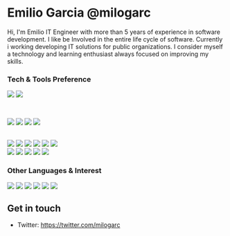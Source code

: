 # Emilio Garcia @milogarc

Hi, I'm Emilio IT Engineer with more than 5 years of experience in software development. I like be Involved in the entire life cycle of software. Currently i working developing IT solutions for public organizations. I consider myself a technology and learning enthusiast always focused on improving my skills.




### Tech & Tools Preference <br>

[comment]: <Languages>
<img src = "https://img.shields.io/badge/Python--01579b?style=for-the-badge&logo=python">
<img src = "https://img.shields.io/badge/Javascript--ffeb3b?style=for-the-badge&logo=javascript">


<br>

[comment]: <Frameworks>
<img src="https://img.shields.io/badge/django%20-%23092E20.svg?&style=for-the-badge&logo=django&logoColor=white">
<img src="https://img.shields.io/badge/flask%20-%23000.svg?&style=for-the-badge&logo=flask&logoColor=white">
<img src="https://img.shields.io/badge/node.js%20-%2343853D.svg?&style=for-the-badge&logo=node.js&logoColor=white">
<img src="https://img.shields.io/badge/express.js%20-%23404d59.svg?&style=for-the-badge">

<br>

[comment]: <Tools>

<img src="https://img.shields.io/badge/mysql-%2300f.svg?&style=for-the-badge&logo=mysql&logoColor=white">
<img src ="https://img.shields.io/badge/postgres-%23316192.svg?&style=for-the-badge&logo=postgresql&logoColor=white">
<img src ="https://img.shields.io/badge/sqlite-%2307405e.svg?&style=for-the-badge&logo=sqlite&logoColor=white">
<img src ="https://img.shields.io/badge/MongoDB-%234ea94b.svg?&style=for-the-badge&logo=mongodb&logoColor=white">
<img src="https://img.shields.io/badge/apache%20-%23D42029.svg?&style=for-the-badge&logo=apache&logoColor=white">
<img src="https://img.shields.io/badge/nginx%20-%23009639.svg?&style=for-the-badge&logo=nginx&logoColor=white">
<br>
<img src = "https://img.shields.io/badge/HTML-e65100?style=flat&logo=html5&logoColor=white">
<img src = "https://img.shields.io/badge/CSS-01579b?style=flat&logo=css3&logoColor=white">
<img src="https://img.shields.io/badge/-Bootstrap-4527a0?style=flat&logo=bootstrap&logoColor=white">
<img src = "https://img.shields.io/badge/Foundation-1565c0?style=flat&logo=foundation&logoColor=white">
<img src = "https://img.shields.io/badge/Materializecss-ef9a9a?style=flat&logo=materializecss&logoColor=white">



<nr>

### Other Languages & Interest

<img src="https://img.shields.io/badge/Linux%20-%23121011.svg?&style=for-the-badge&logo=gnu-bash&logoColor=white"/>
<img src="https://img.shields.io/badge/docker%20-%230db7ed.svg?&style=for-the-badge&logo=docker&logoColor=white"/>
<img src="https://img.shields.io/badge/shell_script%20-%23121011.svg?&style=for-the-badge&logo=gnu-bash&logoColor=white"/>
<img src="https://img.shields.io/badge/php-%23777BB4.svg?&style=for-the-badge&logo=php&logoColor=white"/>
<img src="https://img.shields.io/badge/markdown-%23000000.svg?&style=for-the-badge&logo=markdown&logoColor=white"/>
<img src="https://img.shields.io/badge/git%20-%23F05033.svg?&style=for-the-badge&logo=git&logoColor=white"/>




## Get in touch
- Twitter: https://twitter.com/milogarc
